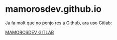 # mamorosdev.github.io
Ja fa molt que no penjo res a Github, ara uso Gitlab:

[MAMOROSDEV GITLAB](https://gitlab.com/mamorosdev)
